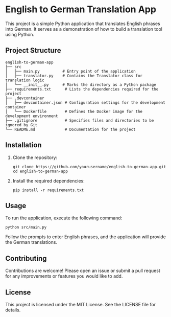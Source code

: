 # English to German Translation App

This project is a simple Python application that translates English phrases into German. It serves as a demonstration of how to build a translation tool using Python.

## Project Structure

```
english-to-german-app
├── src
│   ├── main.py          # Entry point of the application
│   ├── translator.py    # Contains the Translator class for translation logic
│   └── __init__.py      # Marks the directory as a Python package
├── requirements.txt      # Lists the dependencies required for the project
├── .devcontainer
│   ├── devcontainer.json # Configuration settings for the development container
│   └── Dockerfile        # Defines the Docker image for the development environment
├── .gitignore            # Specifies files and directories to be ignored by Git
└── README.md             # Documentation for the project
```

## Installation

1. Clone the repository:
   ```
   git clone https://github.com/yourusername/english-to-german-app.git
   cd english-to-german-app
   ```

2. Install the required dependencies:
   ```
   pip install -r requirements.txt
   ```

## Usage

To run the application, execute the following command:
```
python src/main.py
```

Follow the prompts to enter English phrases, and the application will provide the German translations.

## Contributing

Contributions are welcome! Please open an issue or submit a pull request for any improvements or features you would like to add.

## License

This project is licensed under the MIT License. See the LICENSE file for details.